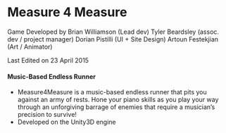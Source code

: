 # Measure 4 Measure

Game Developed by Brian Williamson  (Lead dev)
                  Tyler Beardsley   (assoc. dev / project manager)
                  Dorian Pistilli   (UI + Site Design)
                  Artoun Festekjian (Art / Animator)

Last Edited on 23 April 2015

#### Music-Based Endless Runner
* Measure4Measure is a music-based endless runner that pits you against an army of
  rests. Hone your piano skills as you play your way through an unforgiving barrage of enemies that require a musician’s precision to survive!
* Developed on the Unity3D engine
